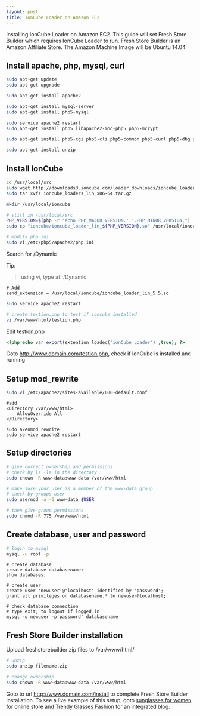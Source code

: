 ```yaml
---
layout: post
title: IonCube Loader on Amazon EC2
---
```


Installing IonCube Loader on Amazon EC2. This guide will set Fresh Store Builder which requires IonCube Loader to run. Fresh Store Builder is an Amazon Affiliate Store. The Amazon Machine Image will be Ubuntu 14.04


## Install apache, php, mysql, curl

```bash
sudo apt-get update
sudo apt-get upgrade
```

```bash
sudo apt-get install apache2
```

```bash
sudo apt-get install mysql-server
sudo apt-get install php5-mysql
```

```bash
sudo service apache2 restart
sudo apt-get install php5 libapache2-mod-php5 php5-mcrypt
```

```bash
sudo apt-get install php5-cgi php5-cli php5-common php5-curl php5-dbg php5-dev php5-gd
```

```bash
sudo apt-get install unzip
```

## Install IonCube

```bash
cd /usr/local/src
sudo wget http://downloads3.ioncube.com/loader_downloads/ioncube_loaders_lin_x86-64.tar.gz
sudo tar xvfz ioncube_loaders_lin_x86-64.tar.gz
```

```bash
mkdir /usr/local/ioncube
```

```bash
# still in /usr/local/src
PHP_VERSION=$(php -r "echo PHP_MAJOR_VERSION.'.'.PHP_MINOR_VERSION;")
sudo cp "ioncube/ioncube_loader_lin_${PHP_VERSION}.so" /usr/local/ioncube
```

```bash
# modify php.ini
sudo vi /etc/php5/apache2/php.ini
```

Search for /Dynamic

Tip:
> using vi, type at :/Dynamic

```apacheconf
# Add
zend_extension = /usr/local/ioncube/ioncube_loader_lin_5.5.so
```

```bash
sudo service apache2 restart
```

```bash
# create testion.php to test if ioncube installed
vi /var/www/html/testion.php
```

Edit testion.php

```php
<?php echo var_export(extention_loaded('ionCube Loader') ,true); ?>
```

Goto http://www.domain.com/testion.php, check if IonCube is installed and running

## Setup mod_rewrite

```bash
sudo vi /etc/apache2/sites-available/000-default.conf
```
	
```apacheconf
#add
<Directory /var/www/html>
    AllowOverride All
</Directory>
```

	sudo a2enmod rewrite
	sudo service apache2 restart

## Setup directories

```bash
# give correct ownership and permissions
# check by ls -la in the directory
sudo chown -R www-data:www-data /var/www/html
```

```bash
# make sure your user is a member of the www-data group
# check by groups user
sudo usermod -a -G www-data $USER
```

```bash
# then give group permissions
sudo chmod -R 775 /var/www/html
```

## Create database, user and password

```bash
# login to mysql
mysql -u root -p
```

```mysql
# create database
create database databasename;
show databases;
```

```mysql
# create user
create user 'newuser'@'localhost' identified by 'password';
grant all privileges on databasename.* to newuser@localhost;
```

```mysql
# check database connection
# type exit; to logout if logged in
mysql -u newuser -p'password' databasename
```

## Fresh Store Builder installation

Upload freshstorebuilder zip files to /var/www/html/

```bash
# unzip
sudo unzip filename.zip
```

```bash
# change ownership
sudo chown -R www-data:www-data /var/www/html
```

Goto to url http://www.domain.com/install to complete Fresh Store Builder installation. To see a live example of this setup, goto [sunglasses for women][1] for online store and [Trendy Glasses Fashion][2] for an integrated blog.

[1]:http://seebetter.co/gifts-for-her/
[2]:http://seebetter.co/blog/2015/09/07/trendy-glasses-wk37.html